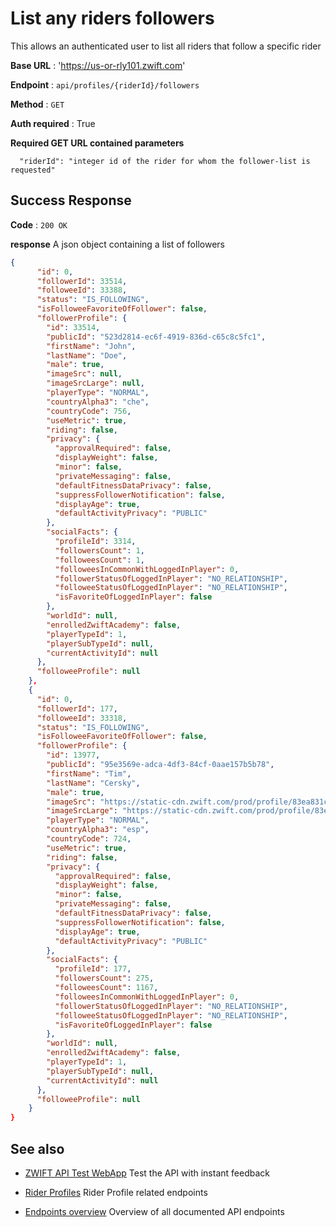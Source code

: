 # List any riders followers

This allows an authenticated user to list all riders that follow a specific rider

**Base URL** : 'https://us-or-rly101.zwift.com'

**Endpoint** : `api/profiles/{riderId}/followers`

**Method** : `GET`

**Auth required** : True

**Required GET URL contained parameters**

```
  "riderId": "integer id of the rider for whom the follower-list is requested"
```

## Success Response

**Code** : `200 OK`

**response**
A json object containing a list of followers

```json
{
      "id": 0,
      "followerId": 33514,
      "followeeId": 33388,
      "status": "IS_FOLLOWING",
      "isFolloweeFavoriteOfFollower": false,
      "followerProfile": {
        "id": 33514,
        "publicId": "523d2814-ec6f-4919-836d-c65c8c5fc1",
        "firstName": "John",
        "lastName": "Doe",
        "male": true,
        "imageSrc": null,
        "imageSrcLarge": null,
        "playerType": "NORMAL",
        "countryAlpha3": "che",
        "countryCode": 756,
        "useMetric": true,
        "riding": false,
        "privacy": {
          "approvalRequired": false,
          "displayWeight": false,
          "minor": false,
          "privateMessaging": false,
          "defaultFitnessDataPrivacy": false,
          "suppressFollowerNotification": false,
          "displayAge": true,
          "defaultActivityPrivacy": "PUBLIC"
        },
        "socialFacts": {
          "profileId": 3314,
          "followersCount": 1,
          "followeesCount": 1,
          "followeesInCommonWithLoggedInPlayer": 0,
          "followerStatusOfLoggedInPlayer": "NO_RELATIONSHIP",
          "followeeStatusOfLoggedInPlayer": "NO_RELATIONSHIP",
          "isFavoriteOfLoggedInPlayer": false
        },
        "worldId": null,
        "enrolledZwiftAcademy": false,
        "playerTypeId": 1,
        "playerSubTypeId": null,
        "currentActivityId": null
      },
      "followeeProfile": null
    },
    {
      "id": 0,
      "followerId": 177,
      "followeeId": 33318,
      "status": "IS_FOLLOWING",
      "isFolloweeFavoriteOfFollower": false,
      "followerProfile": {
        "id": 13977,
        "publicId": "95e3569e-adca-4df3-84cf-0aae157b5b78",
        "firstName": "Tim",
        "lastName": "Cersky",
        "male": true,
        "imageSrc": "https://static-cdn.zwift.com/prod/profile/83ea831c-1750579",
        "imageSrcLarge": "https://static-cdn.zwift.com/prod/profile/83ea831c-1750579",
        "playerType": "NORMAL",
        "countryAlpha3": "esp",
        "countryCode": 724,
        "useMetric": true,
        "riding": false,
        "privacy": {
          "approvalRequired": false,
          "displayWeight": false,
          "minor": false,
          "privateMessaging": false,
          "defaultFitnessDataPrivacy": false,
          "suppressFollowerNotification": false,
          "displayAge": true,
          "defaultActivityPrivacy": "PUBLIC"
        },
        "socialFacts": {
          "profileId": 177,
          "followersCount": 275,
          "followeesCount": 1167,
          "followeesInCommonWithLoggedInPlayer": 0,
          "followerStatusOfLoggedInPlayer": "NO_RELATIONSHIP",
          "followeeStatusOfLoggedInPlayer": "NO_RELATIONSHIP",
          "isFavoriteOfLoggedInPlayer": false
        },
        "worldId": null,
        "enrolledZwiftAcademy": false,
        "playerTypeId": 1,
        "playerSubTypeId": null,
        "currentActivityId": null
      },
      "followeeProfile": null
    }
}
```

## See also

- [ZWIFT API Test WebApp](https://zwiftapi.strukturunion.de) Test the API with instant feedback

- [Rider Profiles](../README.md#rider-profiles) Rider Profile related endpoints

- [Endpoints overview](../README.md#known-endpoints) Overview of all documented API endpoints
